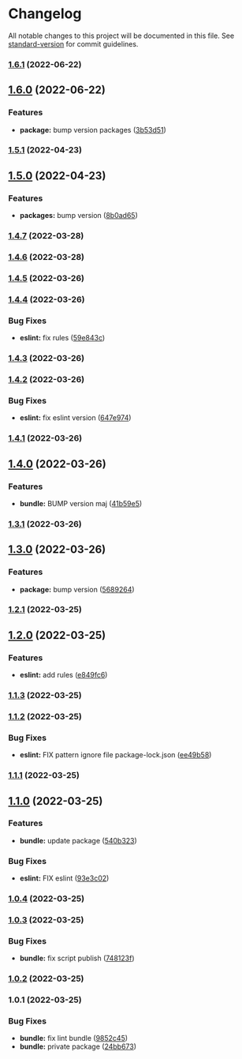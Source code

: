 # Changelog

All notable changes to this project will be documented in this file. See [standard-version](https://github.com/conventional-changelog/standard-version) for commit guidelines.

### [1.6.1](https://github.com/stephen-shopopop/eslint-config/compare/v1.6.0...v1.6.1) (2022-06-22)

## [1.6.0](https://github.com/stephen-shopopop/eslint-config/compare/v1.5.1...v1.6.0) (2022-06-22)


### Features

* **package:** bump version packages ([3b53d51](https://github.com/stephen-shopopop/eslint-config/commit/3b53d517ab757386c73b948724c6220728271338))

### [1.5.1](https://github.com/stephen-shopopop/eslint-config/compare/v1.5.0...v1.5.1) (2022-04-23)

## [1.5.0](https://github.com/stephen-shopopop/eslint-config/compare/v1.4.7...v1.5.0) (2022-04-23)


### Features

* **packages:** bump version ([8b0ad65](https://github.com/stephen-shopopop/eslint-config/commit/8b0ad65bf5880999321220b802fb1079a0d75b02))

### [1.4.7](https://github.com/stephen-shopopop/eslint-config/compare/v1.4.6...v1.4.7) (2022-03-28)

### [1.4.6](https://github.com/stephen-shopopop/eslint-config/compare/v1.4.5...v1.4.6) (2022-03-28)

### [1.4.5](https://github.com/stephen-shopopop/eslint-config/compare/v1.4.4...v1.4.5) (2022-03-26)

### [1.4.4](https://github.com/stephen-shopopop/eslint-config/compare/v1.4.3...v1.4.4) (2022-03-26)


### Bug Fixes

* **eslint:** fix rules ([59e843c](https://github.com/stephen-shopopop/eslint-config/commit/59e843c47472d0ee5c03a316335ea121fc1861e3))

### [1.4.3](https://github.com/stephen-shopopop/eslint-config/compare/v1.4.2...v1.4.3) (2022-03-26)

### [1.4.2](https://github.com/stephen-shopopop/eslint-config/compare/v1.4.1...v1.4.2) (2022-03-26)


### Bug Fixes

* **eslint:** fix eslint version ([647e974](https://github.com/stephen-shopopop/eslint-config/commit/647e9744ad52ff9085507c5dcb7e44a8152ffb8d))

### [1.4.1](https://github.com/stephen-shopopop/eslint-config/compare/v1.4.0...v1.4.1) (2022-03-26)

## [1.4.0](https://github.com/stephen-shopopop/eslint-config/compare/v1.3.1...v1.4.0) (2022-03-26)


### Features

* **bundle:** BUMP version maj ([41b59e5](https://github.com/stephen-shopopop/eslint-config/commit/41b59e5a2f98dc242ba451f17d9533b9a6848c64))

### [1.3.1](https://github.com/stephen-shopopop/eslint-config/compare/v1.3.0...v1.3.1) (2022-03-26)

## [1.3.0](https://github.com/stephen-shopopop/eslint-config/compare/v1.2.1...v1.3.0) (2022-03-26)


### Features

* **package:** bump version ([5689264](https://github.com/stephen-shopopop/eslint-config/commit/56892646f0aa557e2d75c3997708e62c1d61cad9))

### [1.2.1](https://github.com/stephen-shopopop/eslint-config/compare/v1.2.0...v1.2.1) (2022-03-25)

## [1.2.0](https://github.com/stephen-shopopop/eslint-config/compare/v1.1.3...v1.2.0) (2022-03-25)


### Features

* **eslint:** add rules ([e849fc6](https://github.com/stephen-shopopop/eslint-config/commit/e849fc6059e14a51cd0083fd463eb176031f2c2d))

### [1.1.3](https://github.com/stephen-shopopop/eslint-config/compare/v1.1.2...v1.1.3) (2022-03-25)

### [1.1.2](https://github.com/stephen-shopopop/eslint-config/compare/v1.1.1...v1.1.2) (2022-03-25)


### Bug Fixes

* **eslint:** FIX pattern ignore file package-lock.json ([ee49b58](https://github.com/stephen-shopopop/eslint-config/commit/ee49b58a467d1271b2ff1a27594de264e1f6dd60))

### [1.1.1](https://github.com/stephen-shopopop/eslint-config/compare/v1.1.0...v1.1.1) (2022-03-25)

## [1.1.0](https://github.com/stephen-shopopop/eslint-config/compare/v1.0.4...v1.1.0) (2022-03-25)


### Features

* **bundle:** update package ([540b323](https://github.com/stephen-shopopop/eslint-config/commit/540b32340ca239e90cfc66043d57c1e61c41b05b))


### Bug Fixes

* **eslint:** FIX eslint ([93e3c02](https://github.com/stephen-shopopop/eslint-config/commit/93e3c02b5025574a8f8564e0fa364839a8de983f))

### [1.0.4](https://github.com/stephen-shopopop/eslint-config/compare/v1.0.3...v1.0.4) (2022-03-25)

### [1.0.3](https://github.com/stephen-shopopop/eslint-config/compare/v1.0.2...v1.0.3) (2022-03-25)


### Bug Fixes

* **bundle:** fix script publish ([748123f](https://github.com/stephen-shopopop/eslint-config/commit/748123f3a59266ad55a2e22fc49f3ebfaf0b1c6f))

### [1.0.2](https://github.com/stephen-shopopop/eslint-config/compare/v1.0.1...v1.0.2) (2022-03-25)

### 1.0.1 (2022-03-25)


### Bug Fixes

* **bundle:** fix lint bundle ([9852c45](https://github.com/stephen-shopopop/eslint-config/commit/9852c4518d77af805e51727b3b4a73b2a022306f))
* **bundle:** private package ([24bb673](https://github.com/stephen-shopopop/eslint-config/commit/24bb67336ba1ec804f00ff0b61c62fc65af1b1de))
